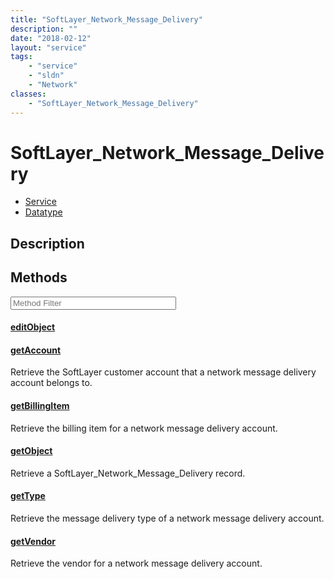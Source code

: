 ```yaml
---
title: "SoftLayer_Network_Message_Delivery"
description: ""
date: "2018-02-12"
layout: "service"
tags:
    - "service"
    - "sldn"
    - "Network"
classes:
    - "SoftLayer_Network_Message_Delivery"
---
```

# SoftLayer_Network_Message_Delivery
<div id='service-datatype'>
    <ul id='sldn-reference-tabs'>
    <li id='service'> <a href='/reference/services/SoftLayer_Network_Message_Delivery' >Service</a></li>    <li id='datatype'> <a href='/reference/datatypes/SoftLayer_Network_Message_Delivery' >Datatype</a></li>
    </ul>
</div>

## Description






        
<div id="properties" class="content service-content">

## Methods

<div class="view-filters">
    <div class="clearfix">
        <div class="search-input-box">
            <input placeholder="Method Filter" onkeyup="titleSearch(inputId='edit-combine', divId='method-div', elementClass='method-row')" 
                type="text" id="edit-combine" value="" size="30" maxlength="128" class="form-text">
        </div>
    </div>
</div>

<div id="method-div">

<div class="method-row">

#### [editObject](/reference/services/SoftLayer_Network_Message_Delivery/editObject)


</div>

<div class="method-row">

#### [getAccount](/reference/services/SoftLayer_Network_Message_Delivery/getAccount)
Retrieve the SoftLayer customer account that a network message delivery account belongs to.

</div>

<div class="method-row">

#### [getBillingItem](/reference/services/SoftLayer_Network_Message_Delivery/getBillingItem)
Retrieve the billing item for a network message delivery account.

</div>

<div class="method-row">

#### [getObject](/reference/services/SoftLayer_Network_Message_Delivery/getObject)
Retrieve a SoftLayer_Network_Message_Delivery record.

</div>

<div class="method-row">

#### [getType](/reference/services/SoftLayer_Network_Message_Delivery/getType)
Retrieve the message delivery type of a network message delivery account.

</div>

<div class="method-row">

#### [getVendor](/reference/services/SoftLayer_Network_Message_Delivery/getVendor)
Retrieve the vendor for a network message delivery account.

</div>
</div>

</div>

